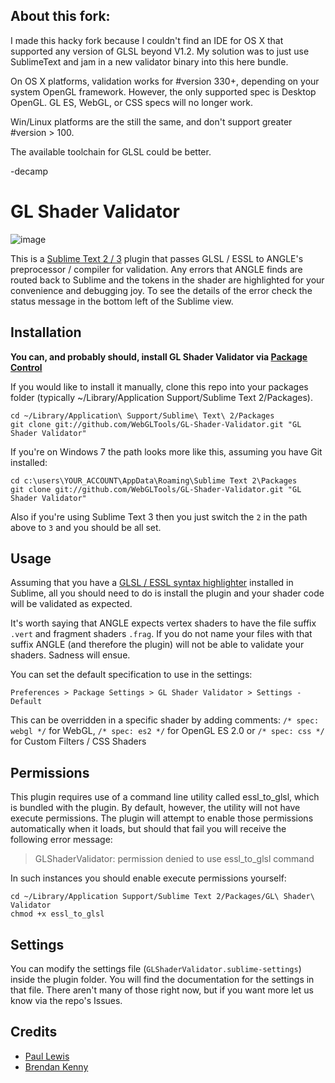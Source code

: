 ## About this fork:

I made this hacky fork because I couldn't find an IDE for OS X that supported any version of GLSL beyond V1.2. My solution was to just use SublimeText and jam in a new validator binary into this here bundle.

On OS X platforms, validation works for \#version 330+, depending on your system OpenGL framework. However, the only supported spec is Desktop OpenGL. GL ES, WebGL, or CSS specs will no longer work.

Win/Linux platforms are the still the same, and don't support greater \#version > 100.

The available toolchain for GLSL could be better.

-decamp

# GL Shader Validator

![image](http://aerotwist.com/glshadervalidator/screenshot.png)

This is a [Sublime Text 2 / 3](http://www.sublimetext.com/) plugin that passes GLSL / ESSL to ANGLE's
preprocessor / compiler for validation.
Any errors that ANGLE finds are routed back to Sublime and the tokens in
the shader are highlighted for your convenience and debugging joy.
To see the details of the error check the status message in the bottom left of the
Sublime view.

## Installation

**You can, and probably should, install GL Shader Validator via [Package Control](http://wbond.net/sublime_packages/package_control)**

If you would like to install it manually, clone this repo into your packages folder
(typically ~/Library/Application Support/Sublime Text 2/Packages).

```
cd ~/Library/Application\ Support/Sublime\ Text\ 2/Packages
git clone git://github.com/WebGLTools/GL-Shader-Validator.git "GL Shader Validator"
```

If you're on Windows 7 the path looks more like this, assuming you have Git installed:

```
cd c:\users\YOUR_ACCOUNT\AppData\Roaming\Sublime Text 2\Packages
git clone git://github.com/WebGLTools/GL-Shader-Validator.git "GL Shader Validator"
```

Also if you're using Sublime Text 3 then you just switch the `2` in the path above to `3` and you should be all set.

## Usage

Assuming that you have a [GLSL / ESSL syntax highlighter](https://github.com/euler0/sublime-glsl) installed in Sublime, all you should need to do
is install the plugin and your shader code will be validated as expected.

It's worth saying that ANGLE expects vertex shaders to have the file
suffix `.vert` and fragment shaders `.frag`. If you do not name your files
with that suffix ANGLE (and therefore the plugin) will not be able
to validate your shaders. Sadness will ensue.

You can set the default specification to use in the settings:
```
Preferences > Package Settings > GL Shader Validator > Settings - Default
```

This can be overridden in a specific shader by adding comments:
`/* spec: webgl */` for WebGL,
`/* spec: es2 */` for OpenGL ES 2.0 or
`/* spec: css */ ` for Custom Filters / CSS Shaders

## Permissions

This plugin requires use of a command line utility called essl_to_glsl, which is bundled with the plugin. By default,
however, the utility will not have execute permissions. The plugin will attempt to enable those permissions automatically when it loads, but
should that fail you will receive the following error message:

> GLShaderValidator: permission denied to use essl_to_glsl command

In such instances you should enable execute permissions yourself:

```
cd ~/Library/Application Support/Sublime Text 2/Packages/GL\ Shader\ Validator
chmod +x essl_to_glsl
```

## Settings

You can modify the settings file (`GLShaderValidator.sublime-settings`) inside
the plugin folder. You will find the documentation for the settings in
that file. There aren't many of those right now, but if you want more let us
know via the repo's Issues.

## Credits

* [Paul Lewis](http://aerotwist.com)
* [Brendan Kenny](http://extremelysatisfactorytotalitarianism.com/)
